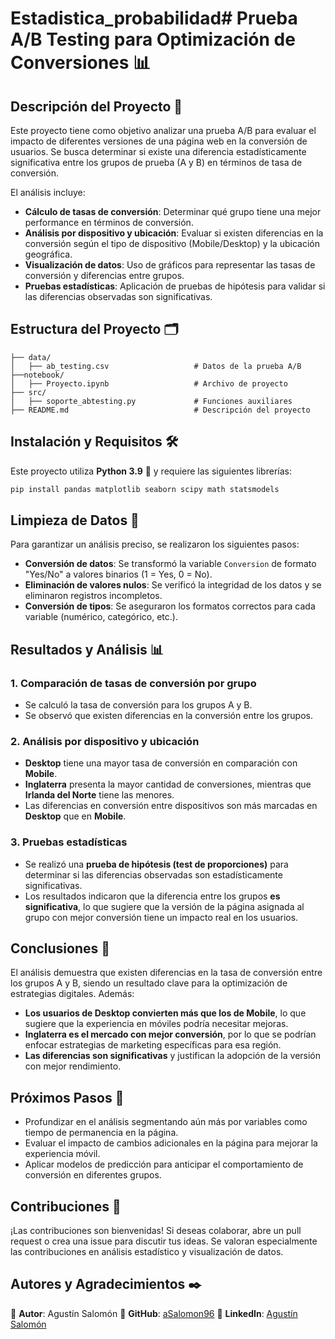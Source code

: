 # Estadistica_probabilidad# Prueba A/B Testing para Optimización de Conversiones 📊

## Descripción del Proyecto 📝
Este proyecto tiene como objetivo analizar una prueba A/B para evaluar el impacto de diferentes versiones de una página web en la conversión de usuarios. Se busca determinar si existe una diferencia estadísticamente significativa entre los grupos de prueba (A y B) en términos de tasa de conversión.

El análisis incluye:

- **Cálculo de tasas de conversión**: Determinar qué grupo tiene una mejor performance en términos de conversión.
- **Análisis por dispositivo y ubicación**: Evaluar si existen diferencias en la conversión según el tipo de dispositivo (Mobile/Desktop) y la ubicación geográfica.
- **Visualización de datos**: Uso de gráficos para representar las tasas de conversión y diferencias entre grupos.
- **Pruebas estadísticas**: Aplicación de pruebas de hipótesis para validar si las diferencias observadas son significativas.

## Estructura del Proyecto 🗂️
```
├── data/                               
│   ├── ab_testing.csv                   # Datos de la prueba A/B
├──notebook/
│   ├── Proyecto.ipynb                   # Archivo de proyecto
├── src/                                 
│   ├── soporte_abtesting.py             # Funciones auxiliares
├── README.md                            # Descripción del proyecto
```

## Instalación y Requisitos 🛠️
Este proyecto utiliza **Python 3.9** 🐍 y requiere las siguientes librerías:

```bash
pip install pandas matplotlib seaborn scipy math statsmodels
```

## Limpieza de Datos 🧹
Para garantizar un análisis preciso, se realizaron los siguientes pasos:

- **Conversión de datos**: Se transformó la variable `Conversion` de formato "Yes/No" a valores binarios (1 = Yes, 0 = No).
- **Eliminación de valores nulos**: Se verificó la integridad de los datos y se eliminaron registros incompletos.
- **Conversión de tipos**: Se aseguraron los formatos correctos para cada variable (numérico, categórico, etc.).

## Resultados y Análisis 📊

### 1. Comparación de tasas de conversión por grupo
- Se calculó la tasa de conversión para los grupos A y B.
- Se observó que existen diferencias en la conversión entre los grupos.

### 2. Análisis por dispositivo y ubicación
- **Desktop** tiene una mayor tasa de conversión en comparación con **Mobile**.
- **Inglaterra** presenta la mayor cantidad de conversiones, mientras que **Irlanda del Norte** tiene las menores.
- Las diferencias en conversión entre dispositivos son más marcadas en **Desktop** que en **Mobile**.

### 3. Pruebas estadísticas
- Se realizó una **prueba de hipótesis (test de proporciones)** para determinar si las diferencias observadas son estadísticamente significativas.
- Los resultados indicaron que la diferencia entre los grupos **es significativa**, lo que sugiere que la versión de la página asignada al grupo con mejor conversión tiene un impacto real en los usuarios.

## Conclusiones 📌
El análisis demuestra que existen diferencias en la tasa de conversión entre los grupos A y B, siendo un resultado clave para la optimización de estrategias digitales. Además:

- **Los usuarios de Desktop convierten más que los de Mobile**, lo que sugiere que la experiencia en móviles podría necesitar mejoras.
- **Inglaterra es el mercado con mejor conversión**, por lo que se podrían enfocar estrategias de marketing específicas para esa región.
- **Las diferencias son significativas** y justifican la adopción de la versión con mejor rendimiento.

## Próximos Pasos 🔄
- Profundizar en el análisis segmentando aún más por variables como tiempo de permanencia en la página.
- Evaluar el impacto de cambios adicionales en la página para mejorar la experiencia móvil.
- Aplicar modelos de predicción para anticipar el comportamiento de conversión en diferentes grupos.

## Contribuciones 🤝
¡Las contribuciones son bienvenidas! Si deseas colaborar, abre un pull request o crea una issue para discutir tus ideas. Se valoran especialmente las contribuciones en análisis estadístico y visualización de datos.

## Autores y Agradecimientos ✒️
📌 **Autor**: Agustín Salomón
📌 **GitHub**: [aSalomon96](https://github.com/aSalomon96)
📌 **LinkedIn**: [Agustín Salomón](https://www.linkedin.com/in/agustin-salomon/)

